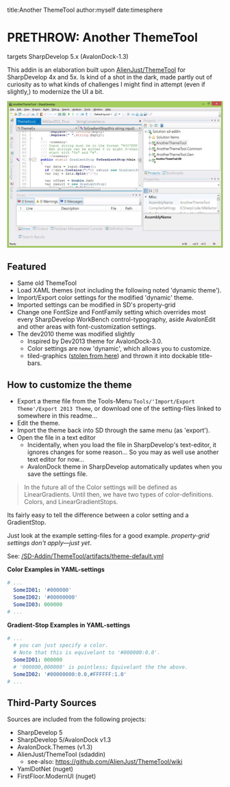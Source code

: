 ﻿title:Another ThemeTool
author:myself
date:timesphere

# PRETHROW: Another ThemeTool

targets SharpDevelop 5.x (AvalonDock-1.3)

This addin is an elaboration built upon [AlienJust/ThemeTool](https://github.com/AlienJust/ThemeTool) for SharpDevelop 4x and 5x.
Is kind of a shot in the dark, made partly out of curiosity as to what kinds of challenges I might find in attempt (even if slightly,) to modernize the UI a bit.

![](https://raw.githubusercontent.com/tfwio/sd-ext/274c52d36886b529eb79ff80658b98935439f990/SD-Addin/AnotherThemeTool/artifacts/screen-light.jpg)

## Featured

- Same old ThemeTool
- Load XAML themes (not including the following noted 'dynamic theme').
- Import/Export color settings for the modified 'dynamic' theme.
- Imported settings can be modified in SD's property-grid
- Change one FontSize and FontFamily setting  which overrides most every SharpDevelop WorkBench control-typography, aside AvalonEdit and other areas with font-customization settings.
- The dev2010 theme was modified slightly
    - Inspired by Dev2013 theme for AvalonDock-3.0.
    - Color settings are now 'dynamic', which allows you to customize.
    - tiled-graphics ([stolen from here](https://github.com/4ux-nbIx/AvalonDock.Themes.VS2013/blob/21723c3a22941d883a88afaee1581eea5c836f33/Xceed.Wpf.AvalonDock.Themes.VS2013/Theme.xaml#L485 'github.com/4ux-nbIx/AvalonDock.Themes.VS2013')) and thrown it into dockable title-bars.

## How to customize the theme

- Export a theme file from the Tools-Menu `Tools/'Import/Export Theme'/Export 2013 Theme`, or download one of the setting-files linked to somewhere in this readme...
- Edit the theme.
- Import the theme back into SD through the same menu (as 'export').
- Open the file in a text editor
    - Incidentally, when you load the file in SharpDevelop's text-editor, it ignores changes for some reason... So you may as well use another text editor for now...
    - AvalonDock theme in SharpDevelop automatically updates when you save the settings file.

> In the future all of the Color settings will be defined as LinearGradients.  Until then, we have two types of color-definitions.  Colors, and LinearGradientStops.

Its fairly easy to tell the difference between a color setting and a GradientStop.

Just look at the example setting-files for a good example.
*property-grid settings don't apply—just yet*.

See: [/SD-Addin/ThemeTool/artifacts/theme-default.yml](https://github.com/tfwio/sd-ext/blob/master/SD-Addin/ThemeTool/artifacts/theme-default.yml)

**Color Examples in YAML-settings**

```yaml
# ...
  SomeID01: '#000000'
  SomeID02: '#00000000'
  SomeID03: 000000
# ...
```

**Gradient-Stop Examples in YAML-settings**

```yaml
# ...
  # you can just specify a color.
  # Note that this is equivelant to '#000000:0.0'.
  SomeID01: 000000
  # '000000,000000' is pointless; Equivelant the the above.
  SomeID02: '#00000000:0.0,#FFFFFF:1.0'
# ...
```

## Third-Party Sources

Sources are included from the following projects:

- SharpDevelop 5
- SharpDevelop 5/AvalonDock v1.3
- AvalonDock.Themes (v1.3)
- AlienJust/ThemeTool (sdaddin)
    - see-also: https://github.com/AlienJust/ThemeTool/wiki
- YamlDotNet (nuget)
- FirstFloor.ModernUI (nuget)
